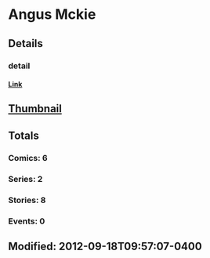 # Angus  Mckie 
## Details
### detail
#### [Link](http://marvel.com/comics/creators/11915/angus_mckie?utm_campaign=apiRef&utm_source=225578a89fc76f3d20fbffda5d17a88d)
## [Thumbnail](http://i.annihil.us/u/prod/marvel/i/mg/b/40/image_not_available.jpg)
## Totals
### Comics: 6
### Series: 2
### Stories: 8
### Events: 0
## Modified: 2012-09-18T09:57:07-0400